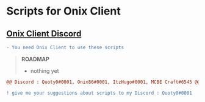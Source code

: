 # Scripts for Onix Client


[<h2>Onix Client Discord</h2>](https://discord.gg/onixclient)

```diff
- You need Onix Client to use these scripts
```
> **ROADMAP**
> - nothing yet
```diff
@@ Discord : Quoty0#0001, Onix86#0001, ItzHugo#0001, MCBE Craft#6545 @@
```

```diff
! give me your suggestions about scripts to my Discord : Quoty0#0001
```
